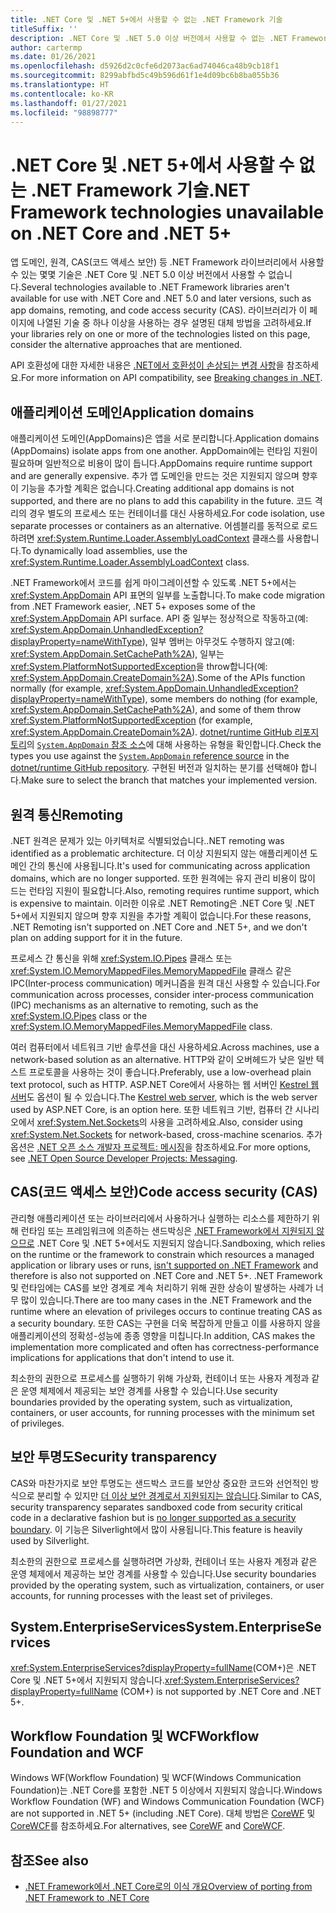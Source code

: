 ```yaml
---
title: .NET Core 및 .NET 5+에서 사용할 수 없는 .NET Framework 기술
titleSuffix: ''
description: .NET Core 및 .NET 5.0 이상 버전에서 사용할 수 없는 .NET Framework 기술에 대해 알아보기
author: cartermp
ms.date: 01/26/2021
ms.openlocfilehash: d5926d2c0cfe6d2073ac6ad74046ca48b9cb18f1
ms.sourcegitcommit: 8299abfbd5c49b596d61f1e4d09bc6b8ba055b36
ms.translationtype: HT
ms.contentlocale: ko-KR
ms.lasthandoff: 01/27/2021
ms.locfileid: "98898777"
---
```

# <a name="net-framework-technologies-unavailable-on-net-core-and-net-5"></a><span data-ttu-id="f02fa-103">.NET Core 및 .NET 5+에서 사용할 수 없는 .NET Framework 기술</span><span class="sxs-lookup"><span data-stu-id="f02fa-103">.NET Framework technologies unavailable on .NET Core and .NET 5+</span></span>

<span data-ttu-id="f02fa-104">앱 도메인, 원격, CAS(코드 액세스 보안) 등 .NET Framework 라이브러리에서 사용할 수 있는 몇몇 기술은 .NET Core 및 .NET 5.0 이상 버전에서 사용할 수 없습니다.</span><span class="sxs-lookup"><span data-stu-id="f02fa-104">Several technologies available to .NET Framework libraries aren't available for use with .NET Core and .NET 5.0 and later versions, such as app domains, remoting, and code access security (CAS).</span></span> <span data-ttu-id="f02fa-105">라이브러리가 이 페이지에 나열된 기술 중 하나 이상을 사용하는 경우 설명된 대체 방법을 고려하세요.</span><span class="sxs-lookup"><span data-stu-id="f02fa-105">If your libraries rely on one or more of the technologies listed on this page, consider the alternative approaches that are mentioned.</span></span>

<span data-ttu-id="f02fa-106">API 호환성에 대한 자세한 내용은 [.NET에서 호환성이 손상되는 변경 사항](../compatibility/breaking-changes.md)을 참조하세요.</span><span class="sxs-lookup"><span data-stu-id="f02fa-106">For more information on API compatibility, see [Breaking changes in .NET](../compatibility/breaking-changes.md).</span></span>

## <a name="application-domains"></a><span data-ttu-id="f02fa-107">애플리케이션 도메인</span><span class="sxs-lookup"><span data-stu-id="f02fa-107">Application domains</span></span>

<span data-ttu-id="f02fa-108">애플리케이션 도메인(AppDomains)은 앱을 서로 분리합니다.</span><span class="sxs-lookup"><span data-stu-id="f02fa-108">Application domains (AppDomains) isolate apps from one another.</span></span> <span data-ttu-id="f02fa-109">AppDomain에는 런타임 지원이 필요하며 일반적으로 비용이 많이 듭니다.</span><span class="sxs-lookup"><span data-stu-id="f02fa-109">AppDomains require runtime support and are generally expensive.</span></span> <span data-ttu-id="f02fa-110">추가 앱 도메인을 만드는 것은 지원되지 않으며 향후 이 기능을 추가할 계획은 없습니다.</span><span class="sxs-lookup"><span data-stu-id="f02fa-110">Creating additional app domains is not supported, and there are no plans to add this capability in the future.</span></span> <span data-ttu-id="f02fa-111">코드 격리의 경우 별도의 프로세스 또는 컨테이너를 대신 사용하세요.</span><span class="sxs-lookup"><span data-stu-id="f02fa-111">For code isolation, use separate processes or containers as an alternative.</span></span> <span data-ttu-id="f02fa-112">어셈블리를 동적으로 로드하려면 <xref:System.Runtime.Loader.AssemblyLoadContext> 클래스를 사용합니다.</span><span class="sxs-lookup"><span data-stu-id="f02fa-112">To dynamically load assemblies, use the <xref:System.Runtime.Loader.AssemblyLoadContext> class.</span></span>

<span data-ttu-id="f02fa-113">.NET Framework에서 코드를 쉽게 마이그레이션할 수 있도록 .NET 5+에서는 <xref:System.AppDomain> API 표면의 일부를 노출합니다.</span><span class="sxs-lookup"><span data-stu-id="f02fa-113">To make code migration from .NET Framework easier, .NET 5+ exposes some of the <xref:System.AppDomain> API surface.</span></span> <span data-ttu-id="f02fa-114">API 중 일부는 정상적으로 작동하고(예: <xref:System.AppDomain.UnhandledException?displayProperty=nameWithType>), 일부 멤버는 아무것도 수행하지 않고(예: <xref:System.AppDomain.SetCachePath%2A>), 일부는 <xref:System.PlatformNotSupportedException>을 throw합니다(예: <xref:System.AppDomain.CreateDomain%2A>).</span><span class="sxs-lookup"><span data-stu-id="f02fa-114">Some of the APIs function normally (for example, <xref:System.AppDomain.UnhandledException?displayProperty=nameWithType>), some members do nothing (for example, <xref:System.AppDomain.SetCachePath%2A>), and some of them throw <xref:System.PlatformNotSupportedException> (for example, <xref:System.AppDomain.CreateDomain%2A>).</span></span> <span data-ttu-id="f02fa-115">[dotnet/runtime GitHub 리포지토리](https://github.com/dotnet/runtime)의 [`System.AppDomain` 참조 소스](https://github.com/dotnet/runtime/blob/master/src/libraries/System.Private.CoreLib/src/System/AppDomain.cs)에 대해 사용하는 유형을 확인합니다.</span><span class="sxs-lookup"><span data-stu-id="f02fa-115">Check the types you use against the [`System.AppDomain` reference source](https://github.com/dotnet/runtime/blob/master/src/libraries/System.Private.CoreLib/src/System/AppDomain.cs) in the [dotnet/runtime GitHub repository](https://github.com/dotnet/runtime).</span></span> <span data-ttu-id="f02fa-116">구현된 버전과 일치하는 분기를 선택해야 합니다.</span><span class="sxs-lookup"><span data-stu-id="f02fa-116">Make sure to select the branch that matches your implemented version.</span></span>

## <a name="remoting"></a><span data-ttu-id="f02fa-117">원격 통신</span><span class="sxs-lookup"><span data-stu-id="f02fa-117">Remoting</span></span>

<span data-ttu-id="f02fa-118">.NET 원격은 문제가 있는 아키텍처로 식별되었습니다.</span><span class="sxs-lookup"><span data-stu-id="f02fa-118">.NET remoting was identified as a problematic architecture.</span></span> <span data-ttu-id="f02fa-119">더 이상 지원되지 않는 애플리케이션 도메인 간의 통신에 사용됩니다.</span><span class="sxs-lookup"><span data-stu-id="f02fa-119">It's used for communicating across application domains, which are no longer supported.</span></span> <span data-ttu-id="f02fa-120">또한 원격에는 유지 관리 비용이 많이 드는 런타임 지원이 필요합니다.</span><span class="sxs-lookup"><span data-stu-id="f02fa-120">Also, remoting requires runtime support, which is expensive to maintain.</span></span> <span data-ttu-id="f02fa-121">이러한 이유로 .NET Remoting은 .NET Core 및 .NET 5+에서 지원되지 않으며 향후 지원을 추가할 계획이 없습니다.</span><span class="sxs-lookup"><span data-stu-id="f02fa-121">For these reasons, .NET Remoting isn't supported on .NET Core and .NET 5+, and we don't plan on adding support for it in the future.</span></span>

<span data-ttu-id="f02fa-122">프로세스 간 통신을 위해 <xref:System.IO.Pipes> 클래스 또는 <xref:System.IO.MemoryMappedFiles.MemoryMappedFile> 클래스 같은 IPC(Inter-process communication) 메커니즘을 원격 대신 사용할 수 있습니다.</span><span class="sxs-lookup"><span data-stu-id="f02fa-122">For communication across processes, consider inter-process communication (IPC) mechanisms as an alternative to remoting, such as the <xref:System.IO.Pipes> class or the <xref:System.IO.MemoryMappedFiles.MemoryMappedFile> class.</span></span>

<span data-ttu-id="f02fa-123">여러 컴퓨터에서 네트워크 기반 솔루션을 대신 사용하세요.</span><span class="sxs-lookup"><span data-stu-id="f02fa-123">Across machines, use a network-based solution as an alternative.</span></span> <span data-ttu-id="f02fa-124">HTTP와 같이 오버헤드가 낮은 일반 텍스트 프로토콜을 사용하는 것이 좋습니다.</span><span class="sxs-lookup"><span data-stu-id="f02fa-124">Preferably, use a low-overhead plain text protocol, such as HTTP.</span></span> <span data-ttu-id="f02fa-125">ASP.NET Core에서 사용하는 웹 서버인 [Kestrel 웹 서버](/aspnet/core/fundamentals/servers/kestrel)도 옵션이 될 수 있습니다.</span><span class="sxs-lookup"><span data-stu-id="f02fa-125">The [Kestrel web server](/aspnet/core/fundamentals/servers/kestrel), which is the web server used by ASP.NET Core, is an option here.</span></span> <span data-ttu-id="f02fa-126">또한 네트워크 기반, 컴퓨터 간 시나리오에서 <xref:System.Net.Sockets>의 사용을 고려하세요.</span><span class="sxs-lookup"><span data-stu-id="f02fa-126">Also, consider using <xref:System.Net.Sockets> for network-based, cross-machine scenarios.</span></span> <span data-ttu-id="f02fa-127">추가 옵션은 [.NET 오픈 소스 개발자 프로젝트: 메시징](https://github.com/Microsoft/dotnet/blob/master/dotnet-developer-projects.md#messaging)을 참조하세요.</span><span class="sxs-lookup"><span data-stu-id="f02fa-127">For more options, see [.NET Open Source Developer Projects: Messaging](https://github.com/Microsoft/dotnet/blob/master/dotnet-developer-projects.md#messaging).</span></span>

## <a name="code-access-security-cas"></a><span data-ttu-id="f02fa-128">CAS(코드 액세스 보안)</span><span class="sxs-lookup"><span data-stu-id="f02fa-128">Code access security (CAS)</span></span>

<span data-ttu-id="f02fa-129">관리형 애플리케이션 또는 라이브러리에서 사용하거나 실행하는 리소스를 제한하기 위해 런타임 또는 프레임워크에 의존하는 샌드박싱은 [.NET Framework에서 지원되지 않으므로](../../framework/misc/code-access-security.md) .NET Core 및 .NET 5+에서도 지원되지 않습니다.</span><span class="sxs-lookup"><span data-stu-id="f02fa-129">Sandboxing, which relies on the runtime or the framework to constrain which resources a managed application or library uses or runs, [isn't supported on .NET Framework](../../framework/misc/code-access-security.md) and therefore is also not supported on .NET Core and .NET 5+.</span></span> <span data-ttu-id="f02fa-130">.NET Framework 및 런타임에는 CAS를 보안 경계로 계속 처리하기 위해 권한 상승이 발생하는 사례가 너무 많이 있습니다.</span><span class="sxs-lookup"><span data-stu-id="f02fa-130">There are too many cases in the .NET Framework and the runtime where an elevation of privileges occurs to continue treating CAS as a security boundary.</span></span> <span data-ttu-id="f02fa-131">또한 CAS는 구현을 더욱 복잡하게 만들고 이를 사용하지 않을 애플리케이션의 정확성-성능에 종종 영향을 미칩니다.</span><span class="sxs-lookup"><span data-stu-id="f02fa-131">In addition, CAS makes the implementation more complicated and often has correctness-performance implications for applications that don't intend to use it.</span></span>

<span data-ttu-id="f02fa-132">최소한의 권한으로 프로세스를 실행하기 위해 가상화, 컨테이너 또는 사용자 계정과 같은 운영 체제에서 제공되는 보안 경계를 사용할 수 있습니다.</span><span class="sxs-lookup"><span data-stu-id="f02fa-132">Use security boundaries provided by the operating system, such as virtualization, containers, or user accounts, for running processes with the minimum set of privileges.</span></span>

## <a name="security-transparency"></a><span data-ttu-id="f02fa-133">보안 투명도</span><span class="sxs-lookup"><span data-stu-id="f02fa-133">Security transparency</span></span>

<span data-ttu-id="f02fa-134">CAS와 마찬가지로 보안 투명도는 샌드박스 코드를 보안상 중요한 코드와 선언적인 방식으로 분리할 수 있지만 [더 이상 보안 경계로서 지원되지는 않습니다](../../framework/misc/security-transparent-code.md).</span><span class="sxs-lookup"><span data-stu-id="f02fa-134">Similar to CAS, security transparency separates sandboxed code from security critical code in a declarative fashion but is [no longer supported as a security boundary](../../framework/misc/security-transparent-code.md).</span></span> <span data-ttu-id="f02fa-135">이 기능은 Silverlight에서 많이 사용됩니다.</span><span class="sxs-lookup"><span data-stu-id="f02fa-135">This feature is heavily used by Silverlight.</span></span>

<span data-ttu-id="f02fa-136">최소한의 권한으로 프로세스를 실행하려면 가상화, 컨테이너 또는 사용자 계정과 같은 운영 체제에서 제공하는 보안 경계를 사용할 수 있습니다.</span><span class="sxs-lookup"><span data-stu-id="f02fa-136">Use security boundaries provided by the operating system, such as virtualization, containers, or user accounts, for running processes with the least set of privileges.</span></span>

## <a name="systementerpriseservices"></a><span data-ttu-id="f02fa-137">System.EnterpriseServices</span><span class="sxs-lookup"><span data-stu-id="f02fa-137">System.EnterpriseServices</span></span>

<span data-ttu-id="f02fa-138"><xref:System.EnterpriseServices?displayProperty=fullName>(COM+)은 .NET Core 및 .NET 5+에서 지원되지 않습니다.</span><span class="sxs-lookup"><span data-stu-id="f02fa-138"><xref:System.EnterpriseServices?displayProperty=fullName> (COM+) is not supported by .NET Core and .NET 5+.</span></span>

## <a name="workflow-foundation-and-wcf"></a><span data-ttu-id="f02fa-139">Workflow Foundation 및 WCF</span><span class="sxs-lookup"><span data-stu-id="f02fa-139">Workflow Foundation and WCF</span></span>

<span data-ttu-id="f02fa-140">Windows WF(Workflow Foundation) 및 WCF(Windows Communication Foundation)는 .NET Core를 포함한 .NET 5 이상에서 지원되지 않습니다.</span><span class="sxs-lookup"><span data-stu-id="f02fa-140">Windows Workflow Foundation (WF) and Windows Communication Foundation (WCF) are not supported in .NET 5+ (including .NET Core).</span></span> <span data-ttu-id="f02fa-141">대체 방법은 [CoreWF](https://github.com/UiPath/corewf) 및 [CoreWCF](https://github.com/CoreWCF/CoreWCF)를 참조하세요.</span><span class="sxs-lookup"><span data-stu-id="f02fa-141">For alternatives, see [CoreWF](https://github.com/UiPath/corewf) and [CoreWCF](https://github.com/CoreWCF/CoreWCF).</span></span>

## <a name="see-also"></a><span data-ttu-id="f02fa-142">참조</span><span class="sxs-lookup"><span data-stu-id="f02fa-142">See also</span></span>

- [<span data-ttu-id="f02fa-143">.NET Framework에서 .NET Core로의 이식 개요</span><span class="sxs-lookup"><span data-stu-id="f02fa-143">Overview of porting from .NET Framework to .NET Core</span></span>](index.md)
